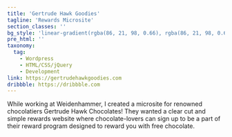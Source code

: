 ```yaml
---
title: 'Gertrude Hawk Goodies'
tagline: 'Rewards Microsite'
section_classes: ''
bg_style: 'linear-gradient(rgba(86, 21, 98, 0.66), rgba(86, 21, 98, 0.66)), url(/user/themes/sathyaram/images/web/gertrudehawkchocolate.jpg)'
pre_html: ''
taxonomy:
  tag:
    - Wordpress
    - HTML/CSS/jQuery
    - Development
link: https://gertrudehawkgoodies.com
dribbble: https://dribbble.com
---
```

While working at Weidenhammer, I created a microsite for renowned chocolatiers Gertrude Hawk Chocolates! They wanted a clear cut and simple rewards website where chocolate-lovers can sign up to be a part of their reward program designed to reward you with free chocolate.
